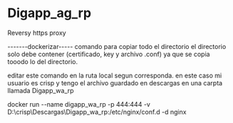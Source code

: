 # Digapp_ag_rp
Reversy https proxy


-------dockerizar-----
comando para copiar todo el directorio el directorio solo debe contener (certificado, key y archivo .conf) ya que se copia tooodo lo del directorio.

editar este comando en la ruta local segun corresponda. en este caso mi usuario es crisp y tengo el archivo guardado en descargas en una carpta llamada Digapp_wa_rp

docker run --name digapp_wa_rp -p 444:444 -v D:\crisp\Descargas\Digapp_wa_rp:/etc/nginx/conf.d -d nginx
